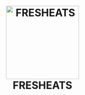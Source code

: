 
<h1 align="center">
  <br>
  <img src="png asset\3.jpg" alt="FRESHEATS" width="200"></a>
  <br>
  FRESHEATS
  <br>
</h1>
